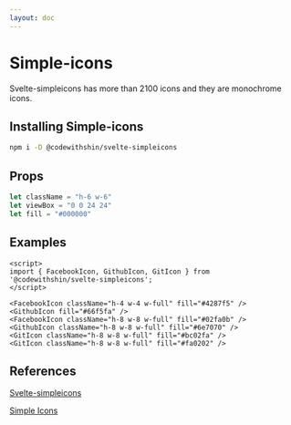 ```yaml
---
layout: doc
---
```


<script>
   import { FacebookIcon, GithubIcon, GitIcon } from '@codewithshin/svelte-simpleicons';
</script>

<h1 class="text-3xl w-full dark:text-white py-8">Simple-icons</h1>

<p class=" dark:text-white py-4">Svelte-simpleicons has more than 2100 icons and they are monochrome icons.</p>


<h2 class="text-2xl w-full dark:text-white py-8">Installing Simple-icons</h2>

```sh
npm i -D @codewithshin/svelte-simpleicons
```

<h2 class="text-2xl w-full dark:text-white py-8">Props</h2>

```js
let className = "h-6 w-6"
let viewBox = "0 0 24 24"
let fill = "#000000"
```

<h2 class="text-2xl w-full dark:text-white py-8">Examples</h2>

<div class="container flex flex-wrap justify-center rounded-xl my-4 mx-auto bg-gradient-to-r bg-white dark:bg-gray-900 border border-gray-200 dark:border-gray-700 p-2 sm:p-6 h-72">

<FacebookIcon className="h-4 w-4 w-full" fill="#4287f5" />
<GithubIcon fill="#66f5fa" />  
<FacebookIcon className="h-8 w-8 w-full" fill="#02fa0b" />
<GithubIcon className="h-8 w-8 w-full" fill="#6e7070" />
<GitIcon className="h-8 w-8 w-full" fill="#bc02fa" />
<GitIcon className="h-8 w-8 w-full" fill="#fa0202" />

</div>

```svelte
<script>
import { FacebookIcon, GithubIcon, GitIcon } from '@codewithshin/svelte-simpleicons';
</script>

<FacebookIcon className="h-4 w-4 w-full" fill="#4287f5" />
<GithubIcon fill="#66f5fa" />  
<FacebookIcon className="h-8 w-8 w-full" fill="#02fa0b" />
<GithubIcon className="h-8 w-8 w-full" fill="#6e7070" />
<GitIcon className="h-8 w-8 w-full" fill="#bc02fa" />
<GitIcon className="h-8 w-8 w-full" fill="#fa0202" />

```

<h2 class="text-2xl w-full dark:text-white py-8">References</h2>

<p class="w-full dark:text-white text-base"><a href="https://github.com/shinokada/svelte-simpleicons" target="_blank" class="text-blue-600 hover:underline dark:text-blue-500">Svelte-simpleicons</a></p>

<p class="w-full dark:text-white text-base"><a href="https://simpleicons.org/" target="_blank" class="text-blue-600 hover:underline dark:text-blue-500">Simple Icons</a></p>

